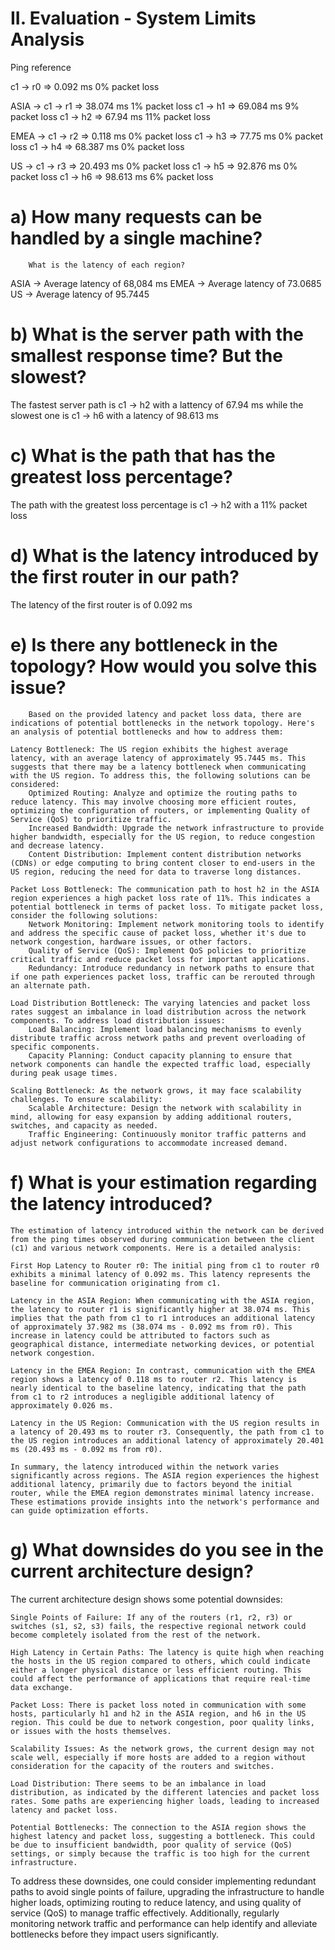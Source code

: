 # II. Evaluation - System Limits Analysis


Ping reference

c1 -> r0  => 0.092 ms  0% packet loss

ASIA ->
    c1 -> r1 => 38.074 ms 1% packet loss
    c1 -> h1 => 69.084 ms 9% packet loss
    c1 -> h2 => 67.94 ms 11% packet loss

EMEA -> 
    c1 -> r2 => 0.118 ms 0% packet loss
    c1 -> h3 => 77.75 ms 0% packet loss
    c1 -> h4 => 68.387 ms 0% packet loss

US -> 
    c1 -> r3 => 20.493 ms 0% packet loss
    c1 -> h5 => 92.876 ms 0% packet loss
    c1 -> h6 => 98.613 ms 6% packet loss


#       a) How many requests can be handled by a single machine?

        What is the latency of each region?

ASIA -> Average latency of 68,084 ms
EMEA -> Average latency of 73.0685
US -> Average latency of 95.7445


#        b) What is the server path with the smallest response time? But the slowest?

The fastest server path is c1 -> h2 with a lattency of 67.94 ms while
the slowest one is c1 -> h6 with a latency of 98.613 ms


#        c) What is the path that has the greatest loss percentage?

The path with the greatest loss percentage is c1 -> h2 with a 11% packet loss

#        d) What is the latency introduced by the first router in our path?

The latency of the first router is of 0.092 ms

#        e) Is there any bottleneck in the topology? How would you solve this issue?

        Based on the provided latency and packet loss data, there are indications of potential bottlenecks in the network topology. Here's an analysis of potential bottlenecks and how to address them:

    Latency Bottleneck: The US region exhibits the highest average latency, with an average latency of approximately 95.7445 ms. This suggests that there may be a latency bottleneck when communicating with the US region. To address this, the following solutions can be considered:
        Optimized Routing: Analyze and optimize the routing paths to reduce latency. This may involve choosing more efficient routes, optimizing the configuration of routers, or implementing Quality of Service (QoS) to prioritize traffic.
        Increased Bandwidth: Upgrade the network infrastructure to provide higher bandwidth, especially for the US region, to reduce congestion and decrease latency.
        Content Distribution: Implement content distribution networks (CDNs) or edge computing to bring content closer to end-users in the US region, reducing the need for data to traverse long distances.

    Packet Loss Bottleneck: The communication path to host h2 in the ASIA region experiences a high packet loss rate of 11%. This indicates a potential bottleneck in terms of packet loss. To mitigate packet loss, consider the following solutions:
        Network Monitoring: Implement network monitoring tools to identify and address the specific cause of packet loss, whether it's due to network congestion, hardware issues, or other factors.
        Quality of Service (QoS): Implement QoS policies to prioritize critical traffic and reduce packet loss for important applications.
        Redundancy: Introduce redundancy in network paths to ensure that if one path experiences packet loss, traffic can be rerouted through an alternate path.

    Load Distribution Bottleneck: The varying latencies and packet loss rates suggest an imbalance in load distribution across the network components. To address load distribution issues:
        Load Balancing: Implement load balancing mechanisms to evenly distribute traffic across network paths and prevent overloading of specific components.
        Capacity Planning: Conduct capacity planning to ensure that network components can handle the expected traffic load, especially during peak usage times.

    Scaling Bottleneck: As the network grows, it may face scalability challenges. To ensure scalability:
        Scalable Architecture: Design the network with scalability in mind, allowing for easy expansion by adding additional routers, switches, and capacity as needed.
        Traffic Engineering: Continuously monitor traffic patterns and adjust network configurations to accommodate increased demand.


#        f) What is your estimation regarding the latency introduced?
        
    The estimation of latency introduced within the network can be derived from the ping times observed during communication between the client (c1) and various network components. Here is a detailed analysis:

    First Hop Latency to Router r0: The initial ping from c1 to router r0 exhibits a minimal latency of 0.092 ms. This latency represents the baseline for communication originating from c1.

    Latency in the ASIA Region: When communicating with the ASIA region, the latency to router r1 is significantly higher at 38.074 ms. This implies that the path from c1 to r1 introduces an additional latency of approximately 37.982 ms (38.074 ms - 0.092 ms from r0). This increase in latency could be attributed to factors such as geographical distance, intermediate networking devices, or potential network congestion.

    Latency in the EMEA Region: In contrast, communication with the EMEA region shows a latency of 0.118 ms to router r2. This latency is nearly identical to the baseline latency, indicating that the path from c1 to r2 introduces a negligible additional latency of approximately 0.026 ms.

    Latency in the US Region: Communication with the US region results in a latency of 20.493 ms to router r3. Consequently, the path from c1 to the US region introduces an additional latency of approximately 20.401 ms (20.493 ms - 0.092 ms from r0).

    In summary, the latency introduced within the network varies significantly across regions. The ASIA region experiences the highest additional latency, primarily due to factors beyond the initial router, while the EMEA region demonstrates minimal latency increase. These estimations provide insights into the network's performance and can guide optimization efforts.

#        g) What downsides do you see in the current architecture design?

The current architecture design shows some potential downsides:

    Single Points of Failure: If any of the routers (r1, r2, r3) or switches (s1, s2, s3) fails, the respective regional network could become completely isolated from the rest of the network.

    High Latency in Certain Paths: The latency is quite high when reaching the hosts in the US region compared to others, which could indicate either a longer physical distance or less efficient routing. This could affect the performance of applications that require real-time data exchange.

    Packet Loss: There is packet loss noted in communication with some hosts, particularly h1 and h2 in the ASIA region, and h6 in the US region. This could be due to network congestion, poor quality links, or issues with the hosts themselves.

    Scalability Issues: As the network grows, the current design may not scale well, especially if more hosts are added to a region without consideration for the capacity of the routers and switches.

    Load Distribution: There seems to be an imbalance in load distribution, as indicated by the different latencies and packet loss rates. Some paths are experiencing higher loads, leading to increased latency and packet loss.

    Potential Bottlenecks: The connection to the ASIA region shows the highest latency and packet loss, suggesting a bottleneck. This could be due to insufficient bandwidth, poor quality of service (QoS) settings, or simply because the traffic is too high for the current infrastructure.

To address these downsides, one could consider implementing redundant paths to avoid single points of failure, upgrading the infrastructure to handle higher loads, optimizing routing to reduce latency, and using quality of service (QoS) to manage traffic effectively. Additionally, regularly monitoring network traffic and performance can help identify and alleviate bottlenecks before they impact users significantly.
